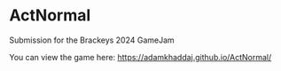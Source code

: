 # ActNormal
Submission for the Brackeys 2024 GameJam

You can view the game here: https://adamkhaddaj.github.io/ActNormal/
